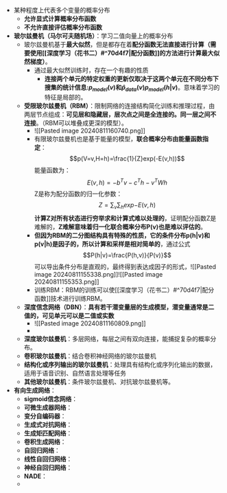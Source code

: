 - 某种程度上代表多个变量的概率分布
	- **允许显式计算概率分布函数**
	- **不允许直接评估概率分布函数**
- **玻尔兹曼机（马尔可夫随机场）**：学习二值向量上的概率分布
	- 玻尔兹曼机基于**最大似然**，但是都存在着**配分函数无法直接进行计算（需要使用[[深度学习（花书二）#^70d4f7|配分函数]]的方法进行计算最大似然梯度）**。
		- 通过最大似然训练时，存在一个有趣的性质
			- **连接两个单元的特定权重的更新仅取决于这两个单元在不同分布下搜集的统计信息:$p_{model}(v)$和$\hat{p}_{data}(v)p_{model}(h|v)$**。意味着学习的特征是局部的。
	- **受限玻尔兹曼机（RBM）**：限制网络的连接结构简化训练和推理过程，由两层节点组成：**可见层和隐藏层，层次点之间是全连接的。同一层之间不连接**。（RBM可以堆叠成更深的模型）。
		- ![[Pasted image 20240811160740.png]]
		- 有限玻尔兹曼机也是基于能量的模型，**联合概率分布由能量函数指定**：$$p(V=v,H=h)=\frac{1}{Z}exp(-E(v,h))$$能量函数为：$$E(v,h)=-b^Tv-c^Th-v^TWh$$Z是称为配分函数的归一化参数：$$Z=\sum_v\sum_hexp{-E(v,h)}$$**计算Z对所有状态进行穷举求和计算式难以处理的**，证明配分函数Z是难解的，**Z难解意味着归一化联合概率分布P(v)也是难以评估的**。
		- **但因为RBM的二分图结构具有特殊的性质，它的条件分布p(h|v)和p(v|h)是因子的，所以计算和采样是相对简单的**，通过公式$$P(h|v)=\frac{P(h,v)}{P(v)}$$可以导出条件分布是直观的，最终得到表达成因子的形式，![[Pasted image 20240811155338.png]]![[Pasted image 20240811155353.png]]
		- 训练RBM：RBM的训练可以使[[深度学习（花书二）#^70d4f7|配分函数]]技术进行训练RBM。
	- **深度信念网络（DBN）**：**具有若干潜变量层的生成模型，潜变量通常是二值的，可见单元可以是二值或实数**
		- ![[Pasted image 20240811160809.png]]
		- 
	- **深度玻尔兹曼机**：多层网络，每层之间有双向连接，能捕捉复杂的概率分布。
	- **卷积玻尔兹曼机**：结合卷积神经网络的玻尔兹曼机
	- **结构化或序列输出的玻尔兹曼机**：处理具有结构化或序列化输出的数据，适用于语音识别、自然语言处理等任务
	- **其他玻尔兹曼机**：条件玻尔兹曼机、对抗玻尔兹曼机等。
- **有向生成网络**：
	- **sigmoid信念网络**：
	- **可微生成器网络**：
	- **变分自编码器**：
	- **生成式对抗网络**：
	- **生成矩匹配网络**：
	- **卷积生成网络**：
	- **自回归网络**：
	- **线性自回归网络**：
	- **神经自回归网络**：
	- **NADE**：
	- 